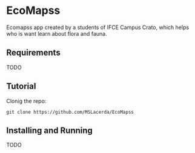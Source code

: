 # EcoMapss
Ecomapss app created by a students of IFCE Campus Crato, which helps who is want learn about flora and fauna.

## Requirements

TODO

## Tutorial

Clonig the repo: 

` git clone https://github.com/MSLacerda/EcoMapss `

## Installing and Running

TODO




